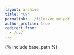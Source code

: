 ```yaml
---
layout: archive
title: "CV"
permalink: ../files/vc_me.pdf
author_profile: true
redirect_from:
  - /cv/
---
```


{% include base_path %}
